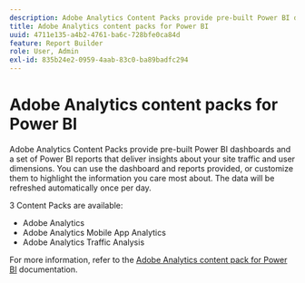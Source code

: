```yaml
---
description: Adobe Analytics Content Packs provide pre-built Power BI dashboards and a set of Power BI reports that deliver insights about your site traffic and user dimensions. You can use the dashboard and reports provided, or customize them to highlight the information you care most about. The data will be refreshed automatically once per day.
title: Adobe Analytics content packs for Power BI
uuid: 4711e135-a4b2-4761-ba6c-728bfe0ca84d
feature: Report Builder
role: User, Admin
exl-id: 835b24e2-0959-4aab-83c0-ba89badfc294
---
```

# Adobe Analytics content packs for Power BI

Adobe Analytics Content Packs provide pre-built Power BI dashboards and a set of Power BI reports that deliver insights about your site traffic and user dimensions. You can use the dashboard and reports provided, or customize them to highlight the information you care most about. The data will be refreshed automatically once per day.

3 Content Packs are available:

* Adobe Analytics 
* Adobe Analytics Mobile App Analytics 
* Adobe Analytics Traffic Analysis

For more information, refer to the [Adobe Analytics content pack for Power BI](https://powerbi.microsoft.com/en-us/documentation/powerbi-content-pack-adobe-analytics/) documentation.
